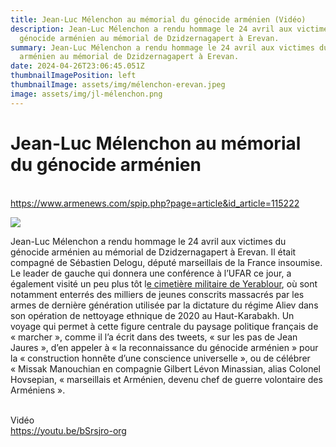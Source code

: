 ```yaml
---
title: Jean-Luc Mélenchon au mémorial du génocide arménien (Vidéo)
description: Jean-Luc Mélenchon a rendu hommage le 24 avril aux victimes du
  génocide arménien au mémorial de Dzidzernagapert à Erevan.
summary: Jean-Luc Mélenchon a rendu hommage le 24 avril aux victimes du génocide
  arménien au mémorial de Dzidzernagapert à Erevan.
date: 2024-04-26T23:06:45.051Z
thumbnailImagePosition: left
thumbnailImage: assets/img/mélenchon-erevan.jpeg
image: assets/img/jl-mélenchon.png
---
```

<!--StartFragment-->

# Jean-Luc Mélenchon au mémorial du génocide arménien

\
https://www.armenews.com/spip.php?page=article&id_article=115222

![](https://www.armenews.com/IMG/arton115222.jpg)

Jean-Luc Mélenchon a rendu hommage le 24 avril aux victimes du génocide arménien au mémorial de Dzidzernagapert à Erevan. Il était compagné de Sébastien Delogu, député marseillais de la France insoumise. Le leader de gauche qui donnera une conférence à l’UFAR ce jour, a également visité un peu plus tôt l[e cimetière militaire de Yerablour](https://www.armenews.com/spip.php?page=article&id_article=115204), où sont notamment enterrés des milliers de jeunes conscrits massacrés par les armes de dernière génération utilisée par la dictature du régime Aliev dans son opération de nettoyage ethnique de 2020 au Haut-Karabakh. Un voyage qui permet à cette figure centrale du paysage politique français de « marcher », comme il l’a écrit dans des tweets, « sur les pas de Jean Jaures », d’en appeler à « la reconnaissance du génocide arménien » pour la « construction honnête d’une conscience universelle », ou de célébrer « Missak Manouchian en compagnie Gilbert Lévon Minassian, alias Colonel Hovsepian, « marseillais et Arménien, devenu chef de guerre volontaire des Arméniens ».

\
Vidéo\
https://youtu.be/bSrsjro-org